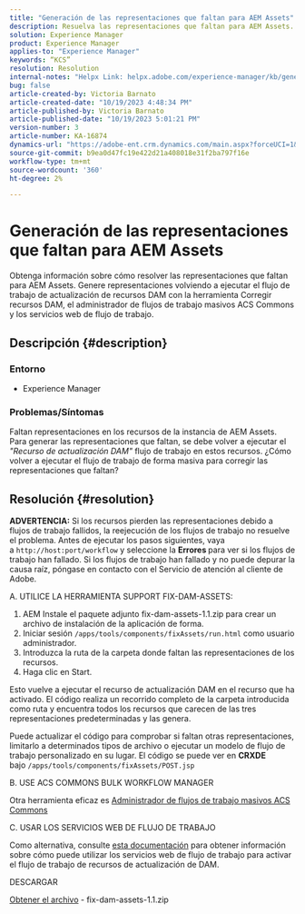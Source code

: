 ```yaml
---
title: "Generación de las representaciones que faltan para AEM Assets"
description: Resuelva las representaciones que faltan para AEM Assets. Genere representaciones con la herramienta Corregir recursos DAM, ACS Commons Bulk Workflow Manager y los servicios web de flujo de trabajo.
solution: Experience Manager
product: Experience Manager
applies-to: "Experience Manager"
keywords: “KCS”
resolution: Resolution
internal-notes: "Helpx Link: helpx.adobe.com/experience-manager/kb/generating-the-missing-renditions-for-aem-assets.html"
bug: false
article-created-by: Victoria Barnato
article-created-date: "10/19/2023 4:48:34 PM"
article-published-by: Victoria Barnato
article-published-date: "10/19/2023 5:01:21 PM"
version-number: 3
article-number: KA-16874
dynamics-url: "https://adobe-ent.crm.dynamics.com/main.aspx?forceUCI=1&pagetype=entityrecord&etn=knowledgearticle&id=b44dac56-9f6e-ee11-8df0-6045bd006793"
source-git-commit: b9ea0d47fc19e422d21a408018e31f2ba797f16e
workflow-type: tm+mt
source-wordcount: '360'
ht-degree: 2%

---
```


# Generación de las representaciones que faltan para AEM Assets


Obtenga información sobre cómo resolver las representaciones que faltan para AEM Assets. Genere representaciones volviendo a ejecutar el flujo de trabajo de actualización de recursos DAM con la herramienta Corregir recursos DAM, el administrador de flujos de trabajo masivos ACS Commons y los servicios web de flujo de trabajo.

## Descripción {#description}


### <b>Entorno</b>

- Experience Manager




### <b>Problemas/Síntomas</b>

Faltan representaciones en los recursos de la instancia de AEM Assets. Para generar las representaciones que faltan, se debe volver a ejecutar el *&quot;Recurso de actualización DAM&quot;* flujo de trabajo en estos recursos. ¿Cómo volver a ejecutar el flujo de trabajo de forma masiva para corregir las representaciones que faltan?


## Resolución {#resolution}


<b>ADVERTENCIA:</b> Si los recursos pierden las representaciones debido a flujos de trabajo fallidos, la reejecución de los flujos de trabajo no resuelve el problema. Antes de ejecutar los pasos siguientes, vaya a `http://host:port/workflow` y seleccione la <b>Errores </b>para ver si los flujos de trabajo han fallado. Si los flujos de trabajo han fallado y no puede depurar la causa raíz, póngase en contacto con el Servicio de atención al cliente de Adobe.

A. UTILICE LA HERRAMIENTA SUPPORT FIX-DAM-ASSETS:

1. AEM Instale el paquete adjunto fix-dam-assets-1.1.zip para crear un archivo de instalación de la aplicación de forma.
2. Iniciar sesión `/apps/tools/components/fixAssets/run.html` como usuario administrador.
3. Introduzca la ruta de la carpeta donde faltan las representaciones de los recursos.
4. Haga clic en Start.


Esto vuelve a ejecutar el recurso de actualización DAM en el recurso que ha activado. El código realiza un recorrido completo de la carpeta introducida como ruta y encuentra todos los recursos que carecen de las tres representaciones predeterminadas y las genera.

Puede actualizar el código para comprobar si faltan otras representaciones, limitarlo a determinados tipos de archivo o ejecutar un modelo de flujo de trabajo personalizado en su lugar. El código se puede ver en <b>CRXDE </b>bajo `/apps/tools/components/fixAssets/POST.jsp`



B. USE ACS COMMONS BULK WORKFLOW MANAGER

Otra herramienta eficaz es [Administrador de flujos de trabajo masivos ACS Commons](https://adobe-consulting-services.github.io/acs-aem-commons/features/bulk-workflow-manager/index.html)



C. USAR LOS SERVICIOS WEB DE FLUJO DE TRABAJO

Como alternativa, consulte [esta documentación](https://helpx.adobe.com/experience-manager/6-2/sites/developing/using/wf-program-interaction.html#Creating,%20Reading%20or%20Deleting%20Workflow%20Models) para obtener información sobre cómo puede utilizar los servicios web de flujo de trabajo para activar el flujo de trabajo de recursos de actualización de DAM.

DESCARGAR

[Obtener el archivo](https://helpx.adobe.com/content/dam/help/en/experience-manager/kb/generating-the-missing-renditions-for-aem-assets/_jcr_content/main-pars/download_section/download-1/fix-dam-assets-11.zip "fix-dam-assets-1.1.zip") - fix-dam-assets-1.1.zip
